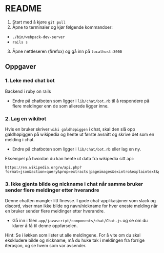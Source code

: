 # README

1. Start med å kjøre `git pull`
2. Åpne to terminaler og kjør følgende kommandoer:
 - `./bin/webpack-dev-server`
 - `rails s`
3. Åpne nettleseren (firefox) og gå inn på `localhost:3000`

## Oppgaver

### 1. Leke med chat bot
Backend i ruby on rails
- Endre på chatboten som ligger i `lib/chat/bot.rb` til å respondere på flere meldinger enn de som allerede ligger inne.

### 2. Lag en wikibot
Hvis en bruker skriver `wiki galdhøpiggen` i chat, skal den slå opp galdhøpiggen på wikipedia og hente ut første avsnitt og skrive det som en melding i chat.
- Endre på chatboten som ligger i `lib/chat/bot.rb` eller lag en ny.

Eksempel på hvordan du kan hente ut data fra wikipedia sitt api:
```text
https://en.wikipedia.org/w/api.php?format=json&action=query&prop=extracts|pageimages&exintro&explaintext&generator=search&gsrsearch=intitle:mars&gsrlimit=1&redirects=1
```

### 3. Ikke gjenta bilde og nickname i chat når samme bruker sender flere meldinger etter hverandre 
Denne chatten mangler litt finesse. I gode chat-applikasjoner som slack og discord, viser man ikke bilde og navn/nickname
for hver eneste melding når en bruker sender flere meldinger etter hverandre.

- Gå inn i filen `app/javascript/components/chat/Chat.js` og se om du klarer å få til denne oppførselen.

Hint: Se i løkken som lister ut alle meldingene. For å vite om du skal ekskludere bilde og nickname, må du huke tak i meldingen fra forrige iterasjon, og se hvem som var avsender.
